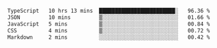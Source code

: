 <!--START_SECTION:waka-->

```txt
TypeScript   10 hrs 13 mins  ████████████████████████░   96.36 %
JSON         10 mins         ▒░░░░░░░░░░░░░░░░░░░░░░░░   01.66 %
JavaScript   5 mins          ▒░░░░░░░░░░░░░░░░░░░░░░░░   00.84 %
CSS          4 mins          ▒░░░░░░░░░░░░░░░░░░░░░░░░   00.72 %
Markdown     2 mins          ░░░░░░░░░░░░░░░░░░░░░░░░░   00.42 %
```

<!--END_SECTION:waka-->
